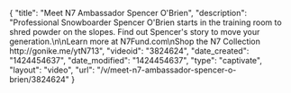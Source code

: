 {
    "title": "Meet N7 Ambassador Spencer O'Brien",
    "description": "Professional Snowboarder Spencer O'Brien starts in the training room to shred powder on the slopes. Find out Spencer's story to move your generation.\n\nLearn more at N7Fund.com\nShop the N7 Collection http:\/\/gonike.me\/ytN713",
    "videoid": "3824624",
    "date_created": "1424454637",
    "date_modified": "1424454637",
    "type": "captivate",
    "layout": "video",
    "url": "\/v\/meet-n7-ambassador-spencer-o-brien\/3824624"
}